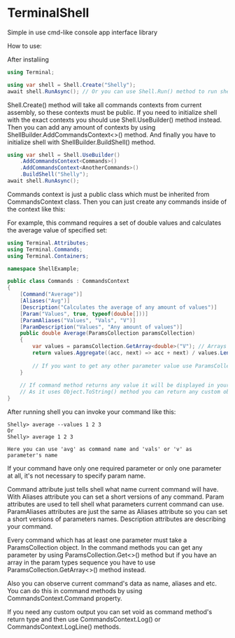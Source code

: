 # TerminalShell
Simple in use cmd-like console app interface library

How to use:

After instaliing

```C#
using Terminal;

using var shell = Shell.Create("Shelly");
await shell.RunAsync(); // Or you can use Shell.Run() method to run shell synchronously
```

Shell.Create() method will take all commands contexts from current assembly, so these contexts must be public.
If you need to initialize shell with the exact contexts you should use Shell.UseBuilder() method instead.
Then you can add any amount of contexts by using ShellBuilder.AddCommandsContext<>() method.
And finally you have to initialize shell with ShellBuilder.BuildShell() method.

```C#
using var shell = Shell.UseBuilder()
    .AddCommandsContext<Commands>()
    .AddCommandsContext<AnotherCommands>()
    .BuildShell("Shelly");
await shell.RunAsync();
```

Commands context is just a public class which must be inherited from CommandsContext class.
Then you can just create any commands inside of the context like this:

For example, this command requires a set of double values and calculates the average value of specified set:

```C#
using Terminal.Attributes;
using Terminal.Commands;
using Terminal.Containers;

namespace ShellExample;

public class Commands : CommandsContext
{
    [Command("Average")]
    [Aliases("Avg")]
    [Description("Calculates the average of any amount of values")]
    [Param("Values", true, typeof(double[]))]
    [ParamAliases("Values", "Vals", "V")]
    [ParamDescription("Values", "Any amount of values")]
    public double Average(ParamsCollection paramsCollection)
    {
        var values = paramsCollection.GetArray<double>("V"); // Arrays are only available in the end of any parameter types and only once!
        return values.Aggregate((acc, next) => acc + next) / values.Length;
        
        // If you want to get any other parameter value use ParamsCollection.Get<>() method.
    }
    
    // If command method returns any value it will be displayed in your console.
    // As it uses Object.ToString() method you can return any custom object from command method overriding ToString() method
}
```

After running shell you can invoke your command like this:

```
Shelly> average --values 1 2 3
Or
Shelly> average 1 2 3

Here you can use 'avg' as command name and 'vals' or 'v' as parameter's name
```

If your command have only one required parameter or only one parameter at all, it's not necessary to specify param name.

Command attribute just tells shell what name current command will have.
With Aliases attribute you can set a short versions of any command.
Param attributes are used to tell shell what parameters current command can use.
ParamAliases attributes are just the same as Aliases attribute so you can set a short versions of parameters names.
Description attributes are describing your command.

Every command which has at least one parameter must take a ParamsCollection object.
In the command methods you can get any parameter by using ParamsCollection.Get<>() method but if you have an array in the param types sequence you have to use ParamsCollection.GetArray<>() method instead.

Also you can observe current command's data as name, aliases and etc.
You can do this in command methods by using CommandsContext.Command property.

If you need any custom output you can set void as command method's return type and then use CommandsContext.Log() or CommandsContext.LogLine() methods.
